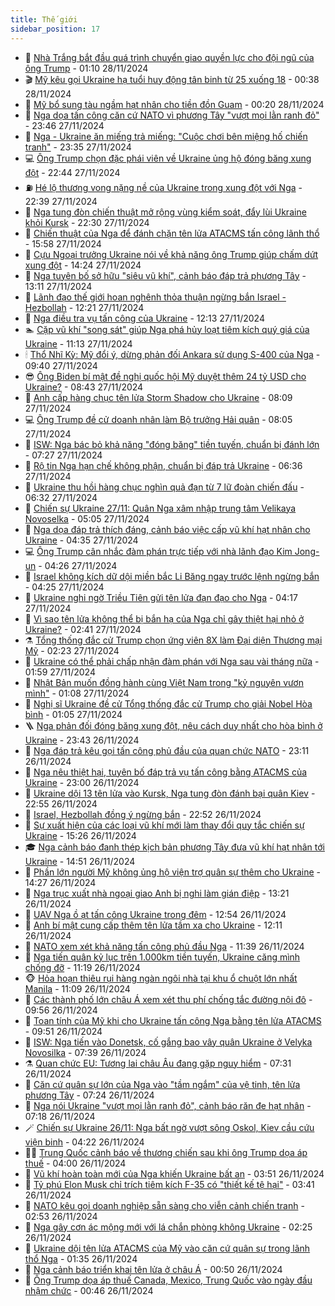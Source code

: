 ```yaml
---
title: Thế giới
sidebar_position: 17
---
```


<!-- dantri-the-gioi:START -->
- 🌋 [Nhà Trắng bắt đầu quá trình chuyển giao quyền lực cho đội ngũ của ông Trump](https://dantri.com.vn/the-gioi/nha-trang-bat-dau-qua-trinh-chuyen-giao-quyen-luc-cho-doi-ngu-cua-ong-trump-20241128080823575.htm) - 01:10 28/11/2024
- 🎬 [Mỹ kêu gọi Ukraine hạ tuổi huy động tân binh từ 25 xuống 18](https://dantri.com.vn/the-gioi/my-keu-goi-ukraine-ha-tuoi-huy-dong-tan-binh-tu-25-xuong-18-20241128073339166.htm) - 00:38 28/11/2024
- 🧰 [Mỹ bổ sung tàu ngầm hạt nhân cho tiền đồn Guam](https://dantri.com.vn/the-gioi/my-bo-sung-tau-ngam-hat-nhan-cho-tien-don-guam-20241127145650458.htm) - 00:20 28/11/2024
- 🌋 [Nga dọa tấn công căn cứ NATO vì phương Tây &quot;vượt mọi lằn ranh đỏ&quot;](https://dantri.com.vn/the-gioi/nga-doa-tan-cong-can-cu-nato-vi-phuong-tay-vuot-moi-lan-ranh-do-20241128064332564.htm) - 23:46 27/11/2024
- 🗽 [Nga - Ukraine ăn miếng trả miếng: &quot;Cuộc chơi bên miệng hố chiến tranh&quot;](https://dantri.com.vn/the-gioi/nga-ukraine-an-mieng-tra-mieng-cuoc-choi-ben-mieng-ho-chien-tranh-20241127191500298.htm) - 23:35 27/11/2024
- 💻 [Ông Trump chọn đặc phái viên về Ukraine ủng hộ đóng băng xung đột](https://dantri.com.vn/the-gioi/ong-trump-chon-dac-phai-vien-ve-ukraine-ung-ho-dong-bang-xung-dot-20241128053818222.htm) - 22:44 27/11/2024
- ⛽️ [Hé lộ thương vong nặng nề của Ukraine trong xung đột với Nga](https://dantri.com.vn/the-gioi/he-lo-thuong-vong-nang-ne-cua-ukraine-trong-xung-dot-voi-nga-20241128012010930.htm) - 22:39 27/11/2024
- 🤩 [Nga tung đòn chiến thuật mở rộng vùng kiểm soát, đẩy lùi Ukraine khỏi Kursk](https://dantri.com.vn/the-gioi/nga-tung-don-chien-thuat-mo-rong-vung-kiem-soat-day-lui-ukraine-khoi-kursk-20241128005201485.htm) - 22:30 27/11/2024
- 🧐 [Chiến thuật của Nga để đánh chặn tên lửa ATACMS  tấn công lãnh thổ](https://dantri.com.vn/the-gioi/chien-thuat-cua-nga-de-danh-chan-ten-lua-atacms-tan-cong-lanh-tho-20241127220153438.htm) - 15:58 27/11/2024
- 🎊 [Cựu Ngoại trưởng Ukraine nói về khả năng ông Trump giúp chấm dứt xung đột](https://dantri.com.vn/the-gioi/cuu-ngoai-truong-ukraine-noi-ve-kha-nang-ong-trump-giup-cham-dut-xung-dot-20241127211332269.htm) - 14:24 27/11/2024
- 📝 [Nga tuyên bố sở hữu &quot;siêu vũ khí&quot;, cảnh báo đáp trả phương Tây](https://dantri.com.vn/the-gioi/nga-tuyen-bo-so-huu-sieu-vu-khi-canh-bao-dap-tra-phuong-tay-20241127195555322.htm) - 13:11 27/11/2024
- 🤡 [Lãnh đạo thế giới hoan nghênh thỏa thuận ngừng bắn Israel - Hezbollah](https://dantri.com.vn/the-gioi/lanh-dao-the-gioi-hoan-nghenh-thoa-thuan-ngung-ban-israel-hezbollah-20241127160854580.htm) - 12:21 27/11/2024
- 🥷 [Nga điều tra vụ tấn công của Ukraine](https://dantri.com.vn/the-gioi/nga-dieu-tra-vu-tan-cong-cua-ukraine-20241127163531549.htm) - 12:13 27/11/2024
- 🏊 [Cặp vũ khí &quot;song sát&quot; giúp Nga phá hủy loạt tiêm kích quý giá của Ukraine](https://dantri.com.vn/the-gioi/cap-vu-khi-song-sat-giup-nga-pha-huy-loat-tiem-kich-quy-gia-cua-ukraine-20241127144313877.htm) - 11:13 27/11/2024
- 🕯 [Thổ Nhĩ Kỳ: Mỹ đổi ý, dừng phản đối Ankara sử dụng S-400 của Nga](https://dantri.com.vn/the-gioi/tho-nhi-ky-my-doi-y-dung-phan-doi-ankara-su-dung-s-400-cua-nga-20241127163829454.htm) - 09:40 27/11/2024
- 😎 [Ông Biden bí mật đề nghị quốc hội Mỹ duyệt thêm 24 tỷ USD cho Ukraine?](https://dantri.com.vn/the-gioi/ong-biden-bi-mat-de-nghi-quoc-hoi-my-duyet-them-24-ty-usd-cho-ukraine-20241127153104755.htm) - 08:43 27/11/2024
- 🌈 [Anh cấp hàng chục tên lửa Storm Shadow cho Ukraine](https://dantri.com.vn/the-gioi/anh-cap-hang-chuc-ten-lua-storm-shadow-cho-ukraine-20241126110220337.htm) - 08:09 27/11/2024
- 💻 [Ông Trump đề cử doanh nhân làm Bộ trưởng Hải quân](https://dantri.com.vn/the-gioi/ong-trump-de-cu-doanh-nhan-lam-bo-truong-hai-quan-20241127145624328.htm) - 08:05 27/11/2024
- 🤖 [ISW: Nga bác bỏ khả năng &quot;đóng băng&quot; tiền tuyến, chuẩn bị đánh lớn](https://dantri.com.vn/the-gioi/isw-nga-bac-bo-kha-nang-dong-bang-tien-tuyen-chuan-bi-danh-lon-20241127121232234.htm) - 07:27 27/11/2024
- 🦏 [Rộ tin Nga hạn chế không phận, chuẩn bị đáp trả Ukraine](https://dantri.com.vn/the-gioi/ro-tin-nga-han-che-khong-phan-chuan-bi-dap-tra-ukraine-20241127133203946.htm) - 06:36 27/11/2024
- 🌁 [Ukraine thu hồi hàng chục nghìn quả đạn từ 7 lữ đoàn chiến đấu](https://dantri.com.vn/the-gioi/ukraine-thu-hoi-hang-chuc-nghin-qua-dan-tu-7-lu-doan-chien-dau-20241127112332977.htm) - 06:32 27/11/2024
- 🐘 [Chiến sự Ukraine 27/11: Quân Nga xâm nhập trung tâm Velikaya Novoselka](https://dantri.com.vn/the-gioi/chien-su-ukraine-2711-quan-nga-xam-nhap-trung-tam-velikaya-novoselka-20241127114056192.htm) - 05:05 27/11/2024
- 🥷 [Nga dọa đáp trả thích đáng, cảnh báo việc cấp vũ khí hạt nhân cho Ukraine](https://dantri.com.vn/the-gioi/nga-doa-dap-tra-thich-dang-canh-bao-viec-cap-vu-khi-hat-nhan-cho-ukraine-20241127111646697.htm) - 04:35 27/11/2024
- 💻 [Ông Trump cân nhắc đàm phán trực tiếp với nhà lãnh đạo Kim Jong-un](https://dantri.com.vn/the-gioi/ong-trump-can-nhac-dam-phan-truc-tiep-voi-nha-lanh-dao-kim-jong-un-20241127095548888.htm) - 04:26 27/11/2024
- 🎡 [Israel không kích dữ dội miền bắc Li Băng ngay trước lệnh ngừng bắn](https://dantri.com.vn/the-gioi/israel-khong-kich-du-doi-mien-bac-li-bang-ngay-truoc-lenh-ngung-ban-20241127112515722.htm) - 04:25 27/11/2024
- 🧰 [Ukraine nghi ngờ Triều Tiên gửi tên lửa đạn đạo cho Nga](https://dantri.com.vn/the-gioi/ukraine-nghi-ngo-trieu-tien-gui-ten-lua-dan-dao-cho-nga-20241127074005037.htm) - 04:17 27/11/2024
- 🥸 [Vì sao tên lửa không thể bị bắn hạ của Nga chỉ gây thiệt hại nhỏ ở Ukraine?](https://dantri.com.vn/the-gioi/vi-sao-ten-lua-khong-the-bi-ban-ha-cua-nga-chi-gay-thiet-hai-nho-o-ukraine-20241127091908205.htm) - 02:41 27/11/2024
- ⚗️ [Tổng thống đắc cử Trump chọn ứng viên 8X làm Đại diện Thương mại Mỹ](https://dantri.com.vn/the-gioi/tong-thong-dac-cu-trump-chon-ung-vien-8x-lam-dai-dien-thuong-mai-my-20241127091911215.htm) - 02:23 27/11/2024
- 🌮 [Ukraine có thể phải chấp nhận đàm phán với Nga sau vài tháng nữa](https://dantri.com.vn/the-gioi/ukraine-co-the-phai-chap-nhan-dam-phan-voi-nga-sau-vai-thang-nua-20241127080957994.htm) - 01:59 27/11/2024
- 🎃 [Nhật Bản muốn đồng hành cùng Việt Nam trong &quot;kỷ nguyên vươn mình&quot;](https://dantri.com.vn/the-gioi/nhat-ban-muon-dong-hanh-cung-viet-nam-trong-ky-nguyen-vuon-minh-20241127070652166.htm) - 01:08 27/11/2024
- 💫 [Nghị sĩ Ukraine đề cử Tổng thống đắc cử Trump cho giải Nobel Hòa bình](https://dantri.com.vn/the-gioi/nghi-si-ukraine-de-cu-tong-thong-dac-cu-trump-cho-giai-nobel-hoa-binh-20241127072213633.htm) - 01:05 27/11/2024
- 🪜 [Nga phản đối đóng băng xung đột, nêu cách duy nhất cho hòa bình ở Ukraine](https://dantri.com.vn/the-gioi/nga-phan-doi-dong-bang-xung-dot-neu-cach-duy-nhat-cho-hoa-binh-o-ukraine-20241127055330428.htm) - 23:43 26/11/2024
- 🌋 [Nga đáp trả kêu gọi tấn công phủ đầu của quan chức NATO](https://dantri.com.vn/the-gioi/nga-dap-tra-keu-goi-tan-cong-phu-dau-cua-quan-chuc-nato-20241127054852216.htm) - 23:11 26/11/2024
- 🦏 [Nga nêu thiệt hại, tuyên bố đáp trả vụ tấn công bằng ATACMS của Ukraine](https://dantri.com.vn/the-gioi/nga-neu-thiet-hai-tuyen-bo-dap-tra-vu-tan-cong-bang-atacms-cua-ukraine-20241127051447049.htm) - 23:00 26/11/2024
- 👀 [Ukraine dội 13 tên lửa vào Kursk, Nga tung đòn đánh bại quân Kiev](https://dantri.com.vn/the-gioi/ukraine-doi-13-ten-lua-vao-kursk-nga-tung-don-danh-bai-quan-kiev-20241127052955667.htm) - 22:55 26/11/2024
- 🧰 [Israel, Hezbollah đồng ý ngừng bắn](https://dantri.com.vn/the-gioi/israel-hezbollah-dong-y-ngung-ban-20241127050433975.htm) - 22:52 26/11/2024
- 🚀 [Sự xuất hiện của các loại vũ khí mới làm thay đổi quy tắc chiến sự Ukraine](https://dantri.com.vn/the-gioi/su-xuat-hien-cua-cac-loai-vu-khi-moi-lam-thay-doi-quy-tac-chien-su-ukraine-20241126142307176.htm) - 15:26 26/11/2024
- 🎓 [Nga cảnh báo đanh thép kịch bản phương Tây đưa vũ khí hạt nhân tới Ukraine](https://dantri.com.vn/the-gioi/nga-canh-bao-danh-thep-kich-ban-phuong-tay-dua-vu-khi-hat-nhan-toi-ukraine-20241126213401465.htm) - 14:51 26/11/2024
- 🥸 [Phần lớn người Mỹ không ủng hộ viện trợ quân sự thêm cho Ukraine](https://dantri.com.vn/the-gioi/phan-lon-nguoi-my-khong-ung-ho-vien-tro-quan-su-them-cho-ukraine-20241126211746482.htm) - 14:27 26/11/2024
- 🦅 [Nga trục xuất nhà ngoại giao Anh bị nghi làm gián điệp](https://dantri.com.vn/the-gioi/nga-truc-xuat-nha-ngoai-giao-anh-bi-nghi-lam-gian-diep-20241126201825375.htm) - 13:21 26/11/2024
- 🤭 [UAV Nga ồ ạt tấn công Ukraine trong đêm](https://dantri.com.vn/the-gioi/uav-nga-o-at-tan-cong-ukraine-trong-dem-20241126195136994.htm) - 12:54 26/11/2024
- 🤖 [Anh bí mật cung cấp thêm tên lửa tầm xa cho Ukraine](https://dantri.com.vn/the-gioi/anh-bi-mat-cung-cap-them-ten-lua-tam-xa-cho-ukraine-20241126182837914.htm) - 12:11 26/11/2024
- 🐲 [NATO xem xét khả năng tấn công phủ đầu Nga](https://dantri.com.vn/the-gioi/nato-xem-xet-kha-nang-tan-cong-phu-dau-nga-20241126095128544.htm) - 11:39 26/11/2024
- 🫣 [Nga tiến quân kỷ lục trên 1.000km tiền tuyến, Ukraine căng mình chống đỡ](https://dantri.com.vn/the-gioi/nga-tien-quan-ky-luc-tren-1000km-tien-tuyen-ukraine-cang-minh-chong-do-20241126172648049.htm) - 11:19 26/11/2024
- 🐵 [Hỏa hoạn thiêu rụi hàng ngàn ngôi nhà tại khu ổ chuột lớn nhất Manila](https://dantri.com.vn/the-gioi/hoa-hoan-thieu-rui-hang-ngan-ngoi-nha-tai-khu-o-chuot-lon-nhat-manila-20241126151928558.htm) - 11:09 26/11/2024
- 🫶 [Các thành phố lớn châu Á xem xét thu phí chống tắc đường nội đô](https://dantri.com.vn/the-gioi/cac-thanh-pho-lon-chau-a-xem-xet-thu-phi-chong-tac-duong-noi-do-20241126112121269.htm) - 09:56 26/11/2024
- 💃 [Toan tính của Mỹ khi cho Ukraine tấn công Nga bằng tên lửa ATACMS](https://dantri.com.vn/the-gioi/toan-tinh-cua-my-khi-cho-ukraine-tan-cong-nga-bang-ten-lua-atacms-20241126163223827.htm) - 09:51 26/11/2024
- 💫 [ISW: Nga tiến vào Donetsk, cố gắng bao vây quân Ukraine ở Velyka Novosilka](https://dantri.com.vn/the-gioi/isw-nga-tien-vao-donetsk-co-gang-bao-vay-quan-ukraine-o-velyka-novosilka-20241126114025302.htm) - 07:39 26/11/2024
- ⚗️ [Quan chức EU: Tương lai châu Âu đang gặp nguy hiểm](https://dantri.com.vn/the-gioi/quan-chuc-eu-tuong-lai-chau-au-dang-gap-nguy-hiem-20241126140759614.htm) - 07:31 26/11/2024
- 🥷 [Căn cứ quân sự lớn của Nga vào &quot;tầm ngắm&quot; của vệ tinh, tên lửa phương Tây](https://dantri.com.vn/the-gioi/can-cu-quan-su-lon-cua-nga-vao-tam-ngam-cua-ve-tinh-ten-lua-phuong-tay-20241126140349993.htm) - 07:24 26/11/2024
- 🥸 [Nga nói Ukraine &quot;vượt mọi lằn ranh đỏ&quot;, cảnh báo răn đe hạt nhân](https://dantri.com.vn/the-gioi/nga-noi-ukraine-vuot-moi-lan-ranh-do-canh-bao-ran-de-hat-nhan-20241126085038587.htm) - 07:18 26/11/2024
- 🪄 [Chiến sự Ukraine 26/11: Nga bất ngờ vượt sông Oskol, Kiev cầu cứu viện binh](https://dantri.com.vn/the-gioi/chien-su-ukraine-2611-nga-bat-ngo-vuot-song-oskol-kiev-cau-cuu-vien-binh-20241126111357531.htm) - 04:22 26/11/2024
- 🧑‍💻 [Trung Quốc cảnh báo về thương chiến sau khi ông Trump dọa áp thuế](https://dantri.com.vn/the-gioi/trung-quoc-canh-bao-ve-thuong-chien-sau-khi-ong-trump-doa-ap-thue-20241126105105618.htm) - 04:00 26/11/2024
- 🤭 [Vũ khí hoàn toàn mới của Nga khiến Ukraine bất an](https://dantri.com.vn/the-gioi/vu-khi-hoan-toan-moi-cua-nga-khien-ukraine-bat-an-20241126093832067.htm) - 03:51 26/11/2024
- 🗽 [Tỷ phú Elon Musk chỉ trích tiêm kích F-35 có &quot;thiết kế tệ hại&quot;](https://dantri.com.vn/the-gioi/ty-phu-elon-musk-chi-trich-tiem-kich-f-35-co-thiet-ke-te-hai-20241126103734456.htm) - 03:41 26/11/2024
- 🤖 [NATO kêu gọi doanh nghiệp sẵn sàng cho viễn cảnh chiến tranh](https://dantri.com.vn/the-gioi/nato-keu-goi-doanh-nghiep-san-sang-cho-vien-canh-chien-tranh-20241126091944634.htm) - 02:53 26/11/2024
- 🌈 [Nga gây cơn ác mộng mới với lá chắn phòng không Ukraine](https://dantri.com.vn/the-gioi/nga-gay-con-ac-mong-moi-voi-la-chan-phong-khong-ukraine-20241126091912243.htm) - 02:25 26/11/2024
- 🤩 [Ukraine dội tên lửa ATACMS của Mỹ vào căn cứ quân sự trong lãnh thổ Nga](https://dantri.com.vn/the-gioi/ukraine-doi-ten-lua-atacms-cua-my-vao-can-cu-quan-su-trong-lanh-tho-nga-20241126070955762.htm) - 01:35 26/11/2024
- 🤗 [Nga cảnh báo triển khai tên lửa ở châu Á](https://dantri.com.vn/the-gioi/nga-canh-bao-trien-khai-ten-lua-o-chau-a-20241126074847177.htm) - 00:50 26/11/2024
- 🙉 [Ông Trump dọa áp thuế Canada, Mexico, Trung Quốc vào ngày đầu nhậm chức](https://dantri.com.vn/the-gioi/ong-trump-doa-ap-thue-canada-mexico-trung-quoc-vao-ngay-dau-nham-chuc-20241126072840026.htm) - 00:46 26/11/2024<!-- dantri-the-gioi:END -->
